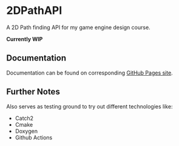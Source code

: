 # 2DPathAPI
A 2D Path finding API for my game engine design course.

**Currently WIP**

## Documentation
Documentation can be found on corresponding [GitHub Pages site](https://amonshokhinahmed.github.io/2DPathAPI/). 

## Further Notes
Also serves as testing ground to try out different technologies like:
- Catch2
- Cmake
- Doxygen
- Github Actions
